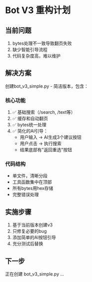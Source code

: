 # Bot V3 重构计划

## 当前问题
1. bytes处理不一致导致翻页失败
2. 缺少智能引导流程  
3. 代码复杂度高，难以维护

## 解决方案
创建bot_v3_simple.py - 简洁版本，包含：

### 核心功能
1. ✅ 基础搜索（/search, /text等）
2. ✅ 缓存和自动翻页
3. ✅ bytes统一处理
4. ✅ 简化的AI引导：
   - 用户输入 → AI生成3个建议按钮
   - 用户点击 → 执行搜索
   - 结果底部有"返回重选"按钮

### 代码结构
- 单文件，清晰分段
- 工具函数集中在顶部
- 所有bytes用hex存储
- 完整错误处理

## 实施步骤
1. 基于当前版本创建v3
2. 只修复必要的bug
3. 添加简单的AI按钮引导
4. 充分测试后替换

## 下一步
正在创建 bot_v3_simple.py ...
